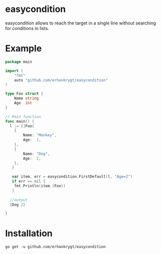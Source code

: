 # easycondition

easycondition allows to reach the target in a single line without searching for conditions in lists.

# Example
```go
package main

import (
	"fmt"
	auto "github.com/erhankrygt/easycondition"
)

type Foo struct {
	Name string
	Age  int
}

// Main function
func main() {
  l := []Foo{
	{
		Name: "Monkey",
		Age:  1,
	},
	{
		Name: "Dog",
		Age:  2,
	},
   }

   var item, err = easycondition.FirstDefault(l, "Age=2")
   if err == nil {
	fmt.Println(item.(Foo))
   }
  
  //output
  {Dog 2}

}
```
# Installation
```
go get -u github.com/erhankrygt/easycondition
```
